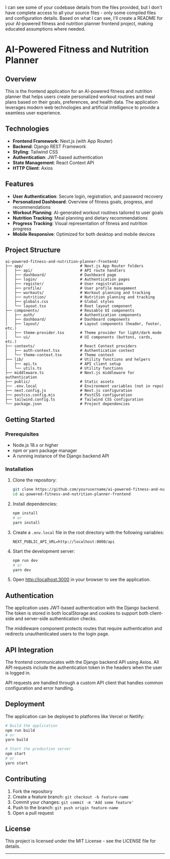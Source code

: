 I can see some of your codebase details from the files provided, but I don't have complete access to all your source files - only some compiled files and configuration details. Based on what I can see, I'll create a README for your AI-powered fitness and nutrition planner frontend project, making educated assumptions where needed.

# AI-Powered Fitness and Nutrition Planner

## Overview

This is the frontend application for an AI-powered fitness and nutrition planner that helps users create personalized workout routines and meal plans based on their goals, preferences, and health data. The application leverages modern web technologies and artificial intelligence to provide a seamless user experience.

## Technologies

- **Frontend Framework**: Next.js (with App Router)
- **Backend**: Django REST Framework
- **Styling**: Tailwind CSS
- **Authentication**: JWT-based authentication
- **State Management**: React Context API
- **HTTP Client**: Axios

## Features

- **User Authentication**: Secure login, registration, and password recovery
- **Personalized Dashboard**: Overview of fitness goals, progress, and recommendations
- **Workout Planning**: AI-generated workout routines tailored to user goals
- **Nutrition Tracking**: Meal planning and dietary recommendations
- **Progress Tracking**: Visual representation of fitness and nutrition progress
- **Mobile Responsive**: Optimized for both desktop and mobile devices

## Project Structure

```
ai-powered-fitness-and-nutrition-planner-frontend/
├── app/                         # Next.js App Router folders
│   ├── api/                     # API route handlers
│   ├── dashboard/               # Dashboard page
│   ├── login/                   # Authentication pages
│   ├── register/                # User registration
│   ├── profile/                 # User profile management
│   ├── workouts/                # Workout planning and tracking
│   ├── nutrition/               # Nutrition planning and tracking
│   ├── globals.css              # Global styles
│   └── layout.tsx               # Root layout component
├── components/                  # Reusable UI components
│   ├── auth/                    # Authentication components
│   ├── dashboard/               # Dashboard components
│   ├── layout/                  # Layout components (header, footer, etc.)
│   ├── theme-provider.tsx       # Theme provider for light/dark mode
│   └── ui/                      # UI components (buttons, cards, etc.)
├── contexts/                    # React Context providers
│   ├── auth-context.tsx         # Authentication context
│   └── theme-context.tsx        # Theme context
├── lib/                         # Utility functions and helpers
│   ├── api.ts                   # API client setup
│   └── utils.ts                 # Utility functions
├── middleware.ts                # Next.js middleware for authentication
├── public/                      # Static assets
├── .env.local                   # Environment variables (not in repo)
├── next.config.js               # Next.js configuration
├── postcss.config.mjs           # PostCSS configuration
├── tailwind.config.ts           # Tailwind CSS configuration
└── package.json                 # Project dependencies
```

## Getting Started

### Prerequisites

- Node.js 18.x or higher
- npm or yarn package manager
- A running instance of the Django backend API

### Installation

1. Clone the repository:
   ```bash
   git clone https://github.com/yourusername/ai-powered-fitness-and-nutrition-planner-frontend.git
   cd ai-powered-fitness-and-nutrition-planner-frontend
   ```

2. Install dependencies:
   ```bash
   npm install
   # or
   yarn install
   ```

3. Create a `.env.local` file in the root directory with the following variables:
   ```
   NEXT_PUBLIC_API_URL=http://localhost:8000/api
   ```

4. Start the development server:
   ```bash
   npm run dev
   # or
   yarn dev
   ```

5. Open [http://localhost:3000](http://localhost:3000) in your browser to see the application.

## Authentication

The application uses JWT-based authentication with the Django backend. The token is stored in both localStorage and cookies to support both client-side and server-side authentication checks.

The middleware component protects routes that require authentication and redirects unauthenticated users to the login page.

## API Integration

The frontend communicates with the Django backend API using Axios. All API requests include the authentication token in the headers when the user is logged in.

API requests are handled through a custom API client that handles common configuration and error handling.

## Deployment

The application can be deployed to platforms like Vercel or Netlify:

```bash
# Build the application
npm run build
# or
yarn build

# Start the production server
npm start
# or
yarn start
```

## Contributing

1. Fork the repository
2. Create a feature branch: `git checkout -b feature-name`
3. Commit your changes: `git commit -m 'Add some feature'`
4. Push to the branch: `git push origin feature-name`
5. Open a pull request

## License

This project is licensed under the MIT License - see the LICENSE file for details.

---
